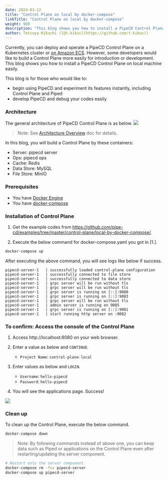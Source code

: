 ```yaml
---
date: 2024-03-12
title: "Control Plane on local by docker-compose"
linkTitle: "Control Plane on local by docker-compose"
weight: 989
description: "This blog shows you how to install a PipeCD Control Plane on local machine easily."
author: Tetsuya Kikuchi ([@t-kikuc](https://github.com/t-kikuc))
---
```


Currently, you can deploy and operate a PipeCD Control Plane on a Kubernetes cluster or [on Amazon ECS](./control-plane-on-ecs.md).
However, some developers would like to build a Control Plane more easily for introduction or development.
This blog shows you how to install a PipeCD Control Plane on local machine easily.

This blog is for those who would like to:
- begin using PipeCD and experiment its features instantly, including Control Plane and Piped
- develop PipeCD and debug your codes easily

### Architecture

The general architecture of PipeCD Control Plane is as below.
![](/images/control-plane-components.png)

> Note: See [Architecture Overview](docs/user-guide/managing-controlplane/architecture-overview/) doc for details.

In this blog, you will build a Control Plane by these containers:

- Server: pipecd server
- Ops: pipecd ops
- Cache: Redis
- Data Store: MySQL
- File Store: MinIO

### Prerequisites

- You have [Docker Engine](https://docs.docker.com/engine/)
- You have [docker-compose](https://docs.docker.jp/compose/install.html)

### Installation of Control Plane

1. Get the example codes from https://github.com/pipe-cd/examples/tree/master/control-plane/local-by-docker-compose/.

2. Execute the below command for docker-compose.yaml you got in [1.].

```sh
docker-compose up
```

After executing the above command, you will see logs like below if success.

```log
pipecd-server-1   | successfully loaded control-plane configuration
pipecd-server-1   | successfully connected to file store
pipecd-server-1   | successfully connected to data store
pipecd-server-1   | grpc server will be run without tls
pipecd-server-1   | grpc server will be run without tls
pipecd-server-1   | grpc server is running on [::]:9080
pipecd-server-1   | grpc server is running on [::]:9083
pipecd-server-1   | grpc server will be run without tls
pipecd-server-1   | admin server is running on 9085
pipecd-server-1   | grpc server is running on [::]:9081
pipecd-server-1   | start running http server on :9082
```

### To confirm: Access the console of the Control Plane

1. Access http://localhost:8080 on your web browser.

2. Enter a value as below and `CONTINUE`.
   - `Project Name`: `control-plane-local`

3. Enter values as below and `LOGIN`.
   - `Username`: `hello-pipecd`
   - `Password`: `hello-pipecd`

4. You will see the applications page. Success!

![](/images/control-plane-local-console.png)

### Clean up

To clean up the Control Plane, execute the below command.

```sh
docker-compose down
```

> Note: By following commands instead of above one, you can keep data such as Piped or applications on the Control Plane even after restarting/updating the server component.

```sh
# Restart only the server component.
docker-compose rm -fsv pipecd-server
docker-compose up pipecd-server
```
